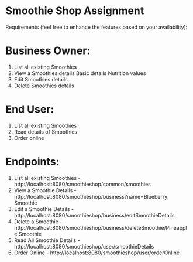 # Smoothie Shop Assignment
Requirements (feel free to enhance the features based on your availability):

# Business Owner:
1. List all existing Smoothies
2. View a Smoothies details
          Basic details
          Nutrition values
3. Edit Smoothies details
4. Delete Smoothies details

# End User:
1. List all existing Smoothies
2. Read details of Smoothies
3. Order online

# Endpoints:
1. List all existing Smoothies - http://localhost:8080/smoothieshop/common/smoothies
2. View a Smoothie Details - http://localhost:8080/smoothieshop/business?name=Blueberry Smoothie
3. Edit a Smoothie Details - http://localhost:8080/smoothieshop/business/editSmoothieDetails
4. Delete a Smoothie - http://localhost:8080/smoothieshop/business/deleteSmoothie/Pineapple Smoothie
5. Read All Smoothie Details - http://localhost:8080/smoothieshop/user/smoothieDetails
6. Order Online - http://localhost:8080/smoothieshop/user/orderOnline

